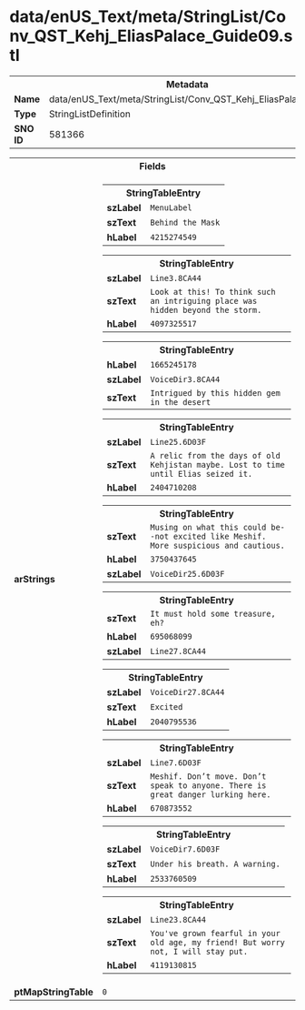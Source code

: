 <h1>data/enUS_Text/meta/StringList/Conv_QST_Kehj_EliasPalace_Guide09.stl</h1><table><tr><th colspan="100%">Metadata</th></tr><tr><td><b>Name</b></td><td>data/enUS_Text/meta/StringList/Conv_QST_Kehj_EliasPalace_Guide09.stl</td></tr><tr><td><b>Type</b></td><td>StringListDefinition</td></tr><tr><td><b>SNO ID</b></td><td>581366</td></tr></table>

<table><tr><th colspan="100%">Fields</th></tr><tr><td><b>arStrings</b></td><td><table><tr><th colspan="100%">StringTableEntry</th></tr><tr><td><b>szLabel</b></td><td><code>MenuLabel</code></td></tr><tr><td><b>szText</b></td><td><code>Behind the Mask</code></td></tr><tr><td><b>hLabel</b></td><td><code>4215274549</code></td></tr></table>


<table><tr><th colspan="100%">StringTableEntry</th></tr><tr><td><b>szLabel</b></td><td><code>Line3.8CA44</code></td></tr><tr><td><b>szText</b></td><td><code>Look at this! To think such an intriguing place was hidden beyond the storm.</code></td></tr><tr><td><b>hLabel</b></td><td><code>4097325517</code></td></tr></table>


<table><tr><th colspan="100%">StringTableEntry</th></tr><tr><td><b>hLabel</b></td><td><code>1665245178</code></td></tr><tr><td><b>szLabel</b></td><td><code>VoiceDir3.8CA44</code></td></tr><tr><td><b>szText</b></td><td><code>Intrigued by this hidden gem in the desert</code></td></tr></table>


<table><tr><th colspan="100%">StringTableEntry</th></tr><tr><td><b>szLabel</b></td><td><code>Line25.6D03F</code></td></tr><tr><td><b>szText</b></td><td><code>A relic from the days of old Kehjistan maybe. Lost to time until Elias seized it.</code></td></tr><tr><td><b>hLabel</b></td><td><code>2404710208</code></td></tr></table>


<table><tr><th colspan="100%">StringTableEntry</th></tr><tr><td><b>szText</b></td><td><code>Musing on what this could be--not excited like Meshif. More suspicious and cautious.</code></td></tr><tr><td><b>hLabel</b></td><td><code>3750437645</code></td></tr><tr><td><b>szLabel</b></td><td><code>VoiceDir25.6D03F</code></td></tr></table>


<table><tr><th colspan="100%">StringTableEntry</th></tr><tr><td><b>szText</b></td><td><code>It must hold some treasure, eh?</code></td></tr><tr><td><b>hLabel</b></td><td><code>695068099</code></td></tr><tr><td><b>szLabel</b></td><td><code>Line27.8CA44</code></td></tr></table>


<table><tr><th colspan="100%">StringTableEntry</th></tr><tr><td><b>szLabel</b></td><td><code>VoiceDir27.8CA44</code></td></tr><tr><td><b>szText</b></td><td><code>Excited</code></td></tr><tr><td><b>hLabel</b></td><td><code>2040795536</code></td></tr></table>


<table><tr><th colspan="100%">StringTableEntry</th></tr><tr><td><b>szLabel</b></td><td><code>Line7.6D03F</code></td></tr><tr><td><b>szText</b></td><td><code>Meshif. Don’t move. Don’t speak to anyone. There is great danger lurking here.</code></td></tr><tr><td><b>hLabel</b></td><td><code>670873552</code></td></tr></table>


<table><tr><th colspan="100%">StringTableEntry</th></tr><tr><td><b>szLabel</b></td><td><code>VoiceDir7.6D03F</code></td></tr><tr><td><b>szText</b></td><td><code>Under his breath. A warning.</code></td></tr><tr><td><b>hLabel</b></td><td><code>2533760509</code></td></tr></table>


<table><tr><th colspan="100%">StringTableEntry</th></tr><tr><td><b>szLabel</b></td><td><code>Line23.8CA44</code></td></tr><tr><td><b>szText</b></td><td><code>You've grown fearful in your old age, my friend! But worry not, I will stay put.</code></td></tr><tr><td><b>hLabel</b></td><td><code>4119130815</code></td></tr></table>


</td></tr><tr><td><b>ptMapStringTable</b></td><td><code>0</code></td></tr></table>

